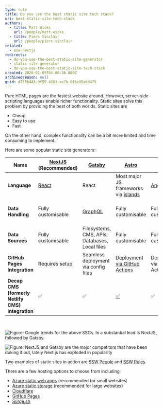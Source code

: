```yaml
---
type: rule
title: Do you use the best static site tech stack?
uri: best-static-site-tech-stack
authors:
  - title: Matt Wicks
    url: /people/matt-wicks
  - title: Piers Sinclair
    url: /people/piers-sinclair
related:
  - use-nextjs
redirects:
  - do-you-use-the-best-static-site-generator
  - static-site-generator
  - do-you-use-the-best-static-site-tech-stack
created: 2020-01-09T04:00:36.000Z
archivedreason: null
guid: d7c5b443-9f55-4983-ac7b-016c85a6d479
---
```

Pure HTML pages are the fastest website around.  However, server-side scripting languages enable richer functionality. Static sites solve this problem by providing the best of both worlds. Static sites are

* Cheap
* Easy to use
* Fast

On the other hand, complex functionality can be a bit more limited and time consuming to implement.

Here are some popular static site generators:

| **Name**                     | [NextJS](https://nextjs.org/) (Recommended) | [Gatsby](https://www.gatsbyjs.com/)            | [Astro](https://astro.build/)                                                         | [Scully](https://scully.io/)      | [Gridsome](https://gridsome.org/)    | [Jekyll](https://jekyllrb.com/)                                                                              |
| ---------------------------- | ------------------------------------------- | ---------------------------------------------- | ------------------------------------------------------------------------------------- | --------------------------------- | ------------------------------------ | ------------------------------------------------------------------------------------------------------------ |
| **Language**                 | [React](https://reactjs.org/)               | React                                          | Most major JS frameworks via [islands](https://docs.astro.build/en/concepts/islands/) | [Angular](https://angular.io/)    | [Vue](https://vuejs.org/)            | [Liquid](https://www.shopify.com/partners/blog/115244038-an-overview-of-liquid-shopifys-templating-language) |
| **Data Handling**            | Fully customisable                          | [GraphQL](https://graphql.org/)                | Fully customisable                                                                    | Fully customisable                | GraphQL                              | Source code data files                                                                                       |
| **Data Sources**             | Fully customisable                          | Filesystems, CMS, APIs, Databases, Local files | Fully customisable                                                                    | Fully customisable                | Source Plugins, APIs, Local files    | Local files                                                                                                  |
| **GitHub Pages Integration** | Requires setup                              | Seamless deployment via config files           | [Deployment via GitHub Actions](https://docs.astro.build/en/guides/deploy/github/)    | Deployment via GitHub Actions     | Seamless deployment via config files | Works out of the box                                                                                         |
| **Decap CMS (formerly Netlify CMS) integration**  | ✅                     | ✅                                            | [✅](https://docs.astro.build/en/guides/cms/decap-cms/)                               | ✅                                | ✅                                  | ✅                                                                                                          |

<br>

![Figure: Google trends for the above SSGs. In a substantial lead is NextJS, followed by Gatsby.](google-trends-nextjs.png)

![Figure: NextJS and Gatsby are the major competitors that have been duking it out, lately Next.js has exploded in popularity](GatsbyVsNextjs.png)

Two examples of static sites in action are [SSW People](https://www.ssw.com.au/people/) and [SSW Rules](https://www.ssw.com.au/rules/).

There are a few hosting options to choose from including:

* [Azure static web apps](https://azure.microsoft.com/en-us/services/app-service/static/) (recommended for small websites)
* [Azure static storage](https://docs.microsoft.com/en-us/azure/storage/blobs/storage-blob-static-website) (recommended for large websites)
* [Cloudflare](https://pages.cloudflare.com/)
* [GitHub Pages](https://pages.github.com/)
* [Surge.sh](https://surge.sh/)